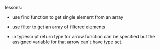 lessons:
- use find function to get single element from an array
- use filter to get an array of filtered elements

- in typescript return type for arrow function can be specified but the assigned variable for that arrow can't have type set.